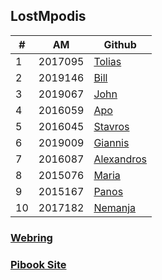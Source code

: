 LostMpodis
----------

| # | AM | Github | 
| -- | -- | -- |
| 1 | 2017095 | [Tolias](https://github.com/p17anto2) |
| 2 | 2019146 | [Bill](https://github.com/p19poly1) |
| 3 | 2019067 | [John](https://github.com/john7665) |
| 4 | 2016059 | [Apo](https://github.com/ApoLaz) |
| 5 | 2016045 | [Stavros](https://github.com/Stavros16) |
| 6 | 2019009 | [Giannis](https://github.com/giannisbarlas1) |
| 7 | 2016087 | [Alexandros](https://github.com/p16z) |
| 8 | 2015076 | [Maria](https://github.com/Mariadar97) |
| 9 | 2015167 | [Panos](https://github.com/panosath) |
| 10 | 2017182 | [Nemanja](https://github.com/IonianIronist) |

### [Webring](https://lostmpodis.github.io/webring/)
### [Pibook Site](https://lostmpodis-site.netlify.app/)
